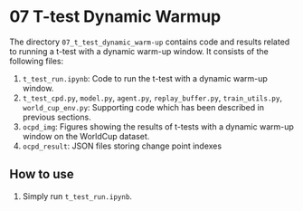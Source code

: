 # 07 T-test Dynamic Warmup

The directory `07_t_test_dynamic_warm-up` contains code and results related to running a t-test with a dynamic warm-up window. It consists of the following files:

1. `t_test_run.ipynb`: Code to run the t-test with a dynamic warm-up window.
2. `t_test_cpd.py`, `model.py`, `agent.py`, `replay_buffer.py`, `train_utils.py`, `world_cup_env.py`: Supporting code which has been described in previous sections.
3. `ocpd_img`: Figures showing the results of t-tests with a dynamic warm-up window on the WorldCup dataset.
4. `ocpd_result`: JSON files storing change point indexes

## How to use

1. Simply run `t_test_run.ipynb`.